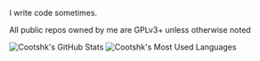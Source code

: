 I write code sometimes.

All public repos owned by me are GPLv3+ unless otherwise noted

<img src="https://github-readme-stats.vercel.app/api?username=cootshk&theme=react&show_icons=true&hide_border=false&count_private=true" alt="Cootshk's GitHub Stats" /> <img src="https://github-readme-stats.vercel.app/api/top-langs/?username=cootshk&theme=react&show_icons=true&hide_border=false&count_private=true" alt="Cootshk's Most Used Languages" />
<!--[![trophy](https://github-profile-trophy.vercel.app/?username=ryo-ma)](https://github.com/ryo-ma/github-profile-trophy)-->
